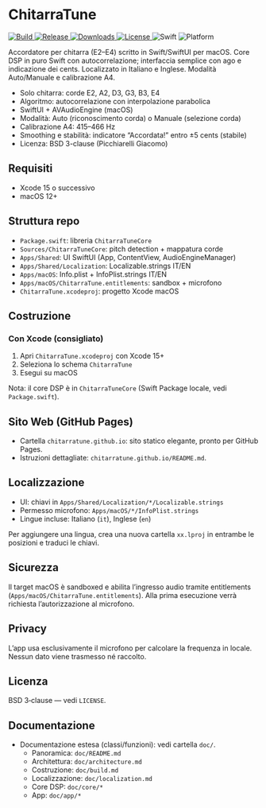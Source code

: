 # ChitarraTune

<!-- Badges: sostituisci USER/REPO con il tuo namespace GitHub -->
<p>
  <a href="https://github.com/USER/REPO/actions/workflows/ci.yml">
    <img alt="Build" src="https://github.com/USER/REPO/actions/workflows/ci.yml/badge.svg">
  </a>
  <a href="https://github.com/USER/REPO/releases/latest">
    <img alt="Release" src="https://img.shields.io/github/v/release/USER/REPO?include_prereleases&label=release">
  </a>
  <a href="https://github.com/USER/REPO/releases">
    <img alt="Downloads" src="https://img.shields.io/github/downloads/USER/REPO/total?label=downloads">
  </a>
  <a href="LICENSE">
    <img alt="License" src="https://img.shields.io/github/license/USER/REPO?color=blue">
  </a>
  <img alt="Swift" src="https://img.shields.io/badge/Swift-5.9-orange?logo=swift">
  <img alt="Platform" src="https://img.shields.io/badge/platform-macOS-1f6feb?logo=apple">
</p>

Accordatore per chitarra (E2–E4) scritto in Swift/SwiftUI per macOS. Core DSP in puro Swift con autocorrelazione; interfaccia semplice con ago e indicazione dei cents. Localizzato in Italiano e Inglese. Modalità Auto/Manuale e calibrazione A4.

- Solo chitarra: corde E2, A2, D3, G3, B3, E4
- Algoritmo: autocorrelazione con interpolazione parabolica
- SwiftUI + AVAudioEngine (macOS)
- Modalità: Auto (riconoscimento corda) o Manuale (selezione corda)
- Calibrazione A4: 415–466 Hz
- Smoothing e stabilità: indicatore “Accordata!” entro ±5 cents (stabile)
- Licenza: BSD 3-clause (Picchiarelli Giacomo)

## Requisiti
- Xcode 15 o successivo
- macOS 12+

## Struttura repo
- `Package.swift`: libreria `ChitarraTuneCore`
- `Sources/ChitarraTuneCore`: pitch detection + mappatura corde
- `Apps/Shared`: UI SwiftUI (App, ContentView, AudioEngineManager)
- `Apps/Shared/Localization`: Localizable.strings IT/EN
- `Apps/macOS`: Info.plist + InfoPlist.strings IT/EN
- `Apps/macOS/ChitarraTune.entitlements`: sandbox + microfono
- `ChitarraTune.xcodeproj`: progetto Xcode macOS

## Costruzione
### Con Xcode (consigliato)
1. Apri `ChitarraTune.xcodeproj` con Xcode 15+
2. Seleziona lo schema `ChitarraTune`
3. Esegui su macOS

Nota: il core DSP è in `ChitarraTuneCore` (Swift Package locale, vedi `Package.swift`).

## Sito Web (GitHub Pages)
- Cartella `chitarratune.github.io`: sito statico elegante, pronto per GitHub Pages.
- Istruzioni dettagliate: `chitarratune.github.io/README.md`.

## Localizzazione
- UI: chiavi in `Apps/Shared/Localization/*/Localizable.strings`
- Permesso microfono: `Apps/macOS/*/InfoPlist.strings`
- Lingue incluse: Italiano (`it`), Inglese (`en`)

Per aggiungere una lingua, crea una nuova cartella `xx.lproj` in entrambe le posizioni e traduci le chiavi.

## Sicurezza
Il target macOS è sandboxed e abilita l’ingresso audio tramite entitlements (`Apps/macOS/ChitarraTune.entitlements`). Alla prima esecuzione verrà richiesta l’autorizzazione al microfono.

## Privacy
L’app usa esclusivamente il microfono per calcolare la frequenza in locale. Nessun dato viene trasmesso né raccolto.

## Licenza
BSD 3‑clause — vedi `LICENSE`.

## Documentazione
- Documentazione estesa (classi/funzioni): vedi cartella `doc/`.
  - Panoramica: `doc/README.md`
  - Architettura: `doc/architecture.md`
  - Costruzione: `doc/build.md`
  - Localizzazione: `doc/localization.md`
  - Core DSP: `doc/core/*`
  - App: `doc/app/*`
